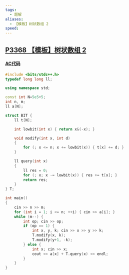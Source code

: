 ```yaml
---
tags:
  - 题解
aliases:
  - 【模板】树状数组 2
speed:
---
```

## [P3368 【模板】树状数组 2](https://www.luogu.com.cn/problem/P3368)



#### [AC代码](https://www.luogu.com.cn/record/176224910)

```cpp
#include <bits/stdc++.h>
typedef long long ll;

using namespace std;

const int N=5e5+5;
int n, m;
ll a[N];

struct BIT {
	ll t[N];

	int lowbit(int x) { return x&(-x); }

	void modify(int x, int d)
	{
		for (; x <= n; x += lowbit(x)) { t[x] += d; }
	}

	ll query(int x)
	{
		ll res = 0;
		for (; x; x -= lowbit(x)) { res += t[x]; }
		return res;
	}
} T;

int main()
{
	cin >> n >> m;
	for (int i = 1; i <= n; ++i) { cin >> a[i]; }
	while (m--) {
		int op; cin >> op;
		if (op == 1) {
			int x, y, k; cin >> x >> y >> k;
			T.modify(x, k);
			T.modify(y+1, -k);
		} else {
			int x; cin >> x;
			cout << a[x] + T.query(x) << endl;
		}
	}
}
```
